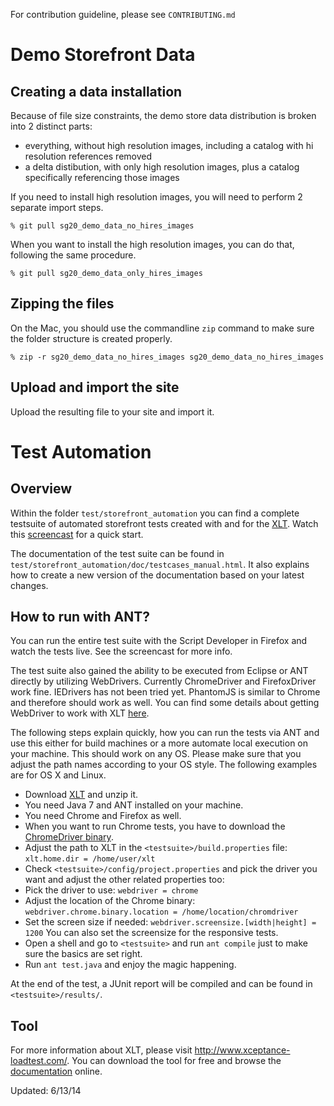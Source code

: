 For contribution guideline, please see `CONTRIBUTING.md`

# Demo Storefront Data

## Creating a data installation

Because of file size constraints, the demo store data distribution is broken into 2 distinct parts:
- everything, without high resolution images, including a catalog with hi resolution references removed
- a delta distibution, with only high resolution images, plus a catalog specifically referencing those images

If you need to install high resolution images, you will need to perform 2 separate import steps.

    % git pull sg20_demo_data_no_hires_images

When you want to install the high resolution images, you can do that, following the same procedure.

    % git pull sg20_demo_data_only_hires_images


## Zipping the files

On the Mac, you should use the commandline `zip` command to make sure the folder structure is created properly.

    % zip -r sg20_demo_data_no_hires_images sg20_demo_data_no_hires_images


## Upload and import the site

Upload the resulting file to your site and import it.

# Test Automation

## Overview

Within the folder `test/storefront_automation` you can find a complete testsuite of automated storefront tests
created with and for the [XLT](http://www.xceptance-loadtest.com/). Watch this [screencast](http://youtu.be/Ykx4DcKo-mc) for a quick start.

The documentation of the test suite can be found in `test/storefront_automation/doc/testcases_manual.html`. It also explains how to create a new version of the documentation based on your latest changes.

## How to run with ANT?

You can run the entire test suite with the Script Developer in Firefox and watch the tests live. See the screencast for more info.

The test suite also gained the ability to be executed from Eclipse or ANT directly by utilizing WebDrivers. Currently ChromeDriver and FirefoxDriver work fine. IEDrivers has not been tried yet. PhantomJS is similar to Chrome and therefore should work as well. You can find some details about getting WebDriver to work with XLT [here](http://blog.xceptance.com/2013/04/23/webdrivers-in-xlt-how-to-run-test-cases-in-multiple-browser/).

The following steps explain quickly, how you can run the tests via ANT and use this either for build machines or a more automate local execution on your machine. This should work on any OS. Please make sure that you adjust the path names according to your OS style. The following examples are for OS X and Linux.

* Download [XLT](http://www.xceptance-loadtest.com/products/xlt/download.html) and unzip it.
* You need Java 7 and ANT installed on your machine.
* You need Chrome and Firefox as well.
* When you want to run Chrome tests, you have to download the [ChromeDriver binary](http://code.google.com/p/chromedriver/downloads/list).
* Adjust the path to XLT in the `<testsuite>/build.properties` file: `xlt.home.dir = /home/user/xlt`
* Check `<testsuite>/config/project.properties` and pick the driver you want and adjust the other related properties too:
 * Pick the driver to use: `webdriver = chrome`
 * Adjust the location of the Chrome binary: `webdriver.chrome.binary.location = /home/location/chromdriver`
 * Set the screen size if needed: `webdriver.screensize.[width|height] = 1200` You can also set the screensize for the responsive tests.
* Open a shell and go to `<testsuite>` and run `ant compile` just to make sure the basics are set right.
* Run `ant test.java` and enjoy the magic happening.

At the end of the test, a JUnit report will be compiled and can be found in `<testsuite>/results/`.

## Tool

For more information about XLT, please visit http://www.xceptance-loadtest.com/. You can
download the tool for free and browse the [documentation](http://www.xceptance-loadtest.com/releases/xlt/latest/user-manual.html "XLT Documentation") online.

Updated: 6/13/14

